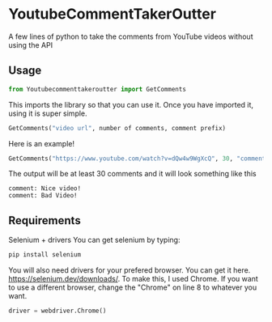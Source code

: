 # YoutubeCommentTakerOutter
A few lines of python to take the comments from YouTube videos without using the API
## Usage
```python
from Youtubecommenttakeroutter import GetComments
```
This imports the library so that you can use it. Once you have imported it, using it is super simple.
```python
GetComments("video url", number of comments, comment prefix)
```
Here is an example!
```python
GetComments("https://www.youtube.com/watch?v=dQw4w9WgXcQ", 30, "comment:")
```
The output will be at least 30 comments and it will look something like this
```text
comment: Nice video!
comment: Bad Video!
```
## Requirements
Selenium + drivers
You can get selenium by typing:
```bash
pip install selenium
```
You will also need drivers for your prefered browser. You can get it here. https://selenium.dev/downloads/. To make this, I used Chrome. If you want to use a different browser, change the "Chrome" on line 8 to whatever you want.
```python
driver = webdriver.Chrome()
```
